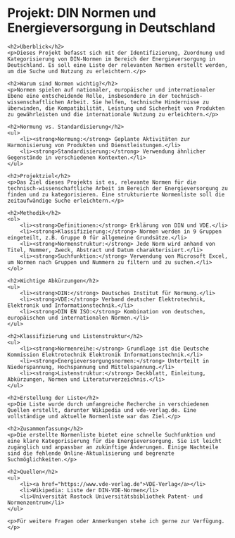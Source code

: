 <!DOCTYPE html>
<html lang="de">
<head>
    <meta charset="UTF-8">
    <meta name="viewport" content="width=device-width, initial-scale=1.0">
    <title>DIN Normen und Energieversorgung in Deutschland</title>
</head>
<body>
    <h1>Projekt: DIN Normen und Energieversorgung in Deutschland</h1>

    <h2>Überblick</h2>
    <p>Dieses Projekt befasst sich mit der Identifizierung, Zuordnung und Kategorisierung von DIN-Normen im Bereich der Energieversorgung in Deutschland. Es soll eine Liste der relevanten Normen erstellt werden, um die Suche und Nutzung zu erleichtern.</p>

    <h2>Warum sind Normen wichtig?</h2>
    <p>Normen spielen auf nationaler, europäischer und internationaler Ebene eine entscheidende Rolle, insbesondere in der technisch-wissenschaftlichen Arbeit. Sie helfen, technische Hindernisse zu überwinden, die Kompatibilität, Leistung und Sicherheit von Produkten zu gewährleisten und die internationale Nutzung zu erleichtern.</p>

    <h2>Normung vs. Standardisierung</h2>
    <ul>
        <li><strong>Normung:</strong> Geplante Aktivitäten zur Harmonisierung von Produkten und Dienstleistungen.</li>
        <li><strong>Standardisierung:</strong> Verwendung ähnlicher Gegenstände in verschiedenen Kontexten.</li>
    </ul>

    <h2>Projektziel</h2>
    <p>Das Ziel dieses Projekts ist es, relevante Normen für die technisch-wissenschaftliche Arbeit im Bereich der Energieversorgung zu finden und zu kategorisieren. Eine strukturierte Normenliste soll die zeitaufwändige Suche erleichtern.</p>

    <h2>Methodik</h2>
    <ol>
        <li><strong>Definitionen:</strong> Erklärung von DIN und VDE.</li>
        <li><strong>Klassifizierung:</strong> Normen werden in 9 Gruppen eingeteilt, z.B. Gruppe 0 für allgemeine Grundsätze.</li>
        <li><strong>Normenstruktur:</strong> Jede Norm wird anhand von Titel, Nummer, Zweck, Abstract und Datum charakterisiert.</li>
        <li><strong>Suchfunktion:</strong> Verwendung von Microsoft Excel, um Normen nach Gruppen und Nummern zu filtern und zu suchen.</li>
    </ol>

    <h2>Wichtige Abkürzungen</h2>
    <ul>
        <li><strong>DIN:</strong> Deutsches Institut für Normung.</li>
        <li><strong>VDE:</strong> Verband deutscher Elektrotechnik, Elektronik und Informationstechnik.</li>
        <li><strong>DIN EN ISO:</strong> Kombination von deutschen, europäischen und internationalen Normen.</li>
    </ul>

    <h2>Klassifizierung und Listenstruktur</h2>
    <ul>
        <li><strong>Normenreihe:</strong> Grundlage ist die Deutsche Kommission Elektrotechnik Elektronik Informationstechnik.</li>
        <li><strong>Energieversorgungsnormen:</strong> Unterteilt in Niederspannung, Hochspannung und Mittelspannung.</li>
        <li><strong>Listenstruktur:</strong> Deckblatt, Einleitung, Abkürzungen, Normen und Literaturverzeichnis.</li>
    </ul>

    <h2>Erstellung der Liste</h2>
    <p>Die Liste wurde durch umfangreiche Recherche in verschiedenen Quellen erstellt, darunter Wikipedia und vde-verlag.de. Eine vollständige und aktuelle Normenliste war das Ziel.</p>

    <h2>Zusammenfassung</h2>
    <p>Die erstellte Normenliste bietet eine schnelle Suchfunktion und eine klare Kategorisierung für die Energieversorgung. Sie ist leicht zugänglich und anpassbar an zukünftige Änderungen. Einige Nachteile sind die fehlende Online-Aktualisierung und begrenzte Suchmöglichkeiten.</p>

    <h2>Quellen</h2>
    <ul>
        <li><a href="https://www.vde-verlag.de">VDE-Verlag</a></li>
        <li>Wikipedia: Liste der DIN-VDE-Normen</li>
        <li>Universität Rostock Universitätsbibliothek Patent- und Normenzentrum</li>
    </ul>

    <p>Für weitere Fragen oder Anmerkungen stehe ich gerne zur Verfügung.</p>
</body>
</html>
